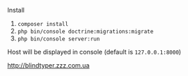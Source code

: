 Install

1) `composer install`
2) `php bin/console doctrine:migrations:migrate`
3) `php bin/console server:run`

Host will be displayed in console (default is `127.0.0.1:8000`)

http://blindtyper.zzz.com.ua
